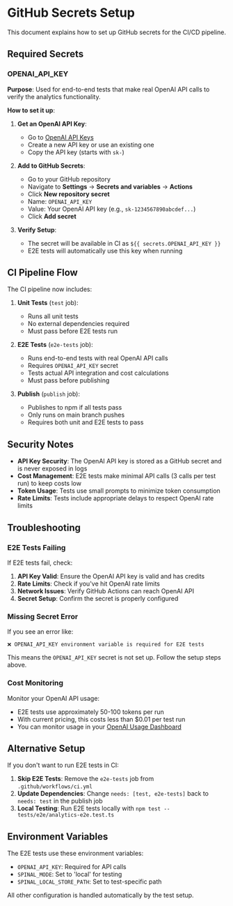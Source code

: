 # GitHub Secrets Setup

This document explains how to set up GitHub secrets for the CI/CD pipeline.

## Required Secrets

### OPENAI_API_KEY

**Purpose**: Used for end-to-end tests that make real OpenAI API calls to verify the analytics functionality.

**How to set it up**:

1. **Get an OpenAI API Key**:
   - Go to [OpenAI API Keys](https://platform.openai.com/api-keys)
   - Create a new API key or use an existing one
   - Copy the API key (starts with `sk-`)

2. **Add to GitHub Secrets**:
   - Go to your GitHub repository
   - Navigate to **Settings** → **Secrets and variables** → **Actions**
   - Click **New repository secret**
   - Name: `OPENAI_API_KEY`
   - Value: Your OpenAI API key (e.g., `sk-1234567890abcdef...`)
   - Click **Add secret**

3. **Verify Setup**:
   - The secret will be available in CI as `${{ secrets.OPENAI_API_KEY }}`
   - E2E tests will automatically use this key when running

## CI Pipeline Flow

The CI pipeline now includes:

1. **Unit Tests** (`test` job):
   - Runs all unit tests
   - No external dependencies required
   - Must pass before E2E tests run

2. **E2E Tests** (`e2e-tests` job):
   - Runs end-to-end tests with real OpenAI API calls
   - Requires `OPENAI_API_KEY` secret
   - Tests actual API integration and cost calculations
   - Must pass before publishing

3. **Publish** (`publish` job):
   - Publishes to npm if all tests pass
   - Only runs on main branch pushes
   - Requires both unit and E2E tests to pass

## Security Notes

- **API Key Security**: The OpenAI API key is stored as a GitHub secret and is never exposed in logs
- **Cost Management**: E2E tests make minimal API calls (3 calls per test run) to keep costs low
- **Token Usage**: Tests use small prompts to minimize token consumption
- **Rate Limits**: Tests include appropriate delays to respect OpenAI rate limits

## Troubleshooting

### E2E Tests Failing

If E2E tests fail, check:

1. **API Key Valid**: Ensure the OpenAI API key is valid and has credits
2. **Rate Limits**: Check if you've hit OpenAI rate limits
3. **Network Issues**: Verify GitHub Actions can reach OpenAI API
4. **Secret Setup**: Confirm the secret is properly configured

### Missing Secret Error

If you see an error like:
```
❌ OPENAI_API_KEY environment variable is required for E2E tests
```

This means the `OPENAI_API_KEY` secret is not set up. Follow the setup steps above.

### Cost Monitoring

Monitor your OpenAI API usage:
- E2E tests use approximately 50-100 tokens per run
- With current pricing, this costs less than $0.01 per test run
- You can monitor usage in your [OpenAI Usage Dashboard](https://platform.openai.com/usage)

## Alternative Setup

If you don't want to run E2E tests in CI:

1. **Skip E2E Tests**: Remove the `e2e-tests` job from `.github/workflows/ci.yml`
2. **Update Dependencies**: Change `needs: [test, e2e-tests]` back to `needs: test` in the publish job
3. **Local Testing**: Run E2E tests locally with `npm test -- tests/e2e/analytics-e2e.test.ts`

## Environment Variables

The E2E tests use these environment variables:

- `OPENAI_API_KEY`: Required for API calls
- `SPINAL_MODE`: Set to 'local' for testing
- `SPINAL_LOCAL_STORE_PATH`: Set to test-specific path

All other configuration is handled automatically by the test setup.
